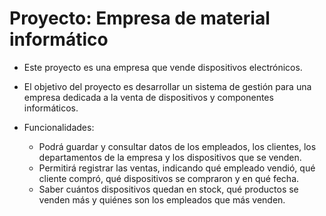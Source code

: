 # Proyecto:  Empresa de material informático

- Este proyecto es una empresa que vende dispositivos electrónicos.

- El objetivo del proyecto es desarrollar un sistema de gestión para una empresa dedicada a la venta de dispositivos y componentes informáticos.

- Funcionalidades:
  
    -  Podrá guardar y consultar datos de los empleados, los clientes, los departamentos de la empresa y los dispositivos que se venden.
    -  Permitirá registrar las ventas, indicando qué empleado vendió, qué cliente compró, qué dispositivos se compraron y en qué fecha.
    -  Saber cuántos dispositivos quedan en stock, qué productos se venden más y quiénes son los empleados que más venden.
